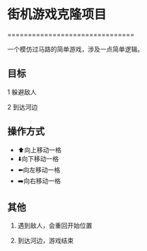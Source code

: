 
# 街机游戏克隆项目
===============================

一个模仿过马路的简单游戏，涉及一点简单逻辑。

## 目标
1 躲避敌人

2 到达河边

## 操作方式

- ⬆️向上移动一格
- ⬇️向下移动一格
- ⬅️向左移动一格
- ➡️向右移动一格

## 其他
1. 遇到敌人，会重回开始位置

2. 到达河边，游戏结束

